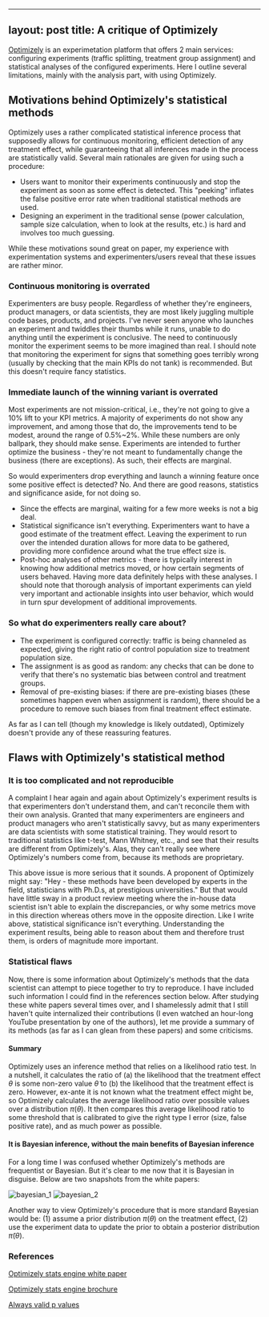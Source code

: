 <style TYPE="text/css">
code.has-jax {font: inherit; font-size: 100%; background: inherit; border: inherit;}
</style>
<script type="text/x-mathjax-config">
MathJax.Hub.Config({
    tex2jax: {
        inlineMath: [['$','$'], ['\\(','\\)']],
        skipTags: ['script', 'noscript', 'style', 'textarea', 'pre'] // removed 'code' entry
    }
});
MathJax.Hub.Queue(function() {
    var all = MathJax.Hub.getAllJax(), i;
    for(i = 0; i < all.length; i += 1) {
        all[i].SourceElement().parentNode.className += ' has-jax';
    }
});
</script>
<script type="text/javascript" src="https://cdnjs.cloudflare.com/ajax/libs/mathjax/2.7.4/MathJax.js?config=TeX-AMS_HTML-full"></script>

---
layout: post
title: A critique of Optimizely
---   

[Optimizely](https://www.optimizely.com/) is an experimetation platform that offers 2 main services: configuring experiments (traffic splitting, treatment group assignment) and statistical analyses of the configured experiments. Here I outline several limitations, mainly with the analysis part, with using Optimizely.

## Motivations behind Optimizely's statistical methods
Optimizely uses a rather complicated statistical inference process that supposedly allows for continuous monitoring, efficient detection of any treatment effect, while guaranteeing that all inferences made in the process are statistically valid. Several main rationales are given for using such a procedure:
* Users want to monitor their experiments continuously and stop the experiment as soon as some effect is detected. This "peeking" inflates the false positive error rate when traditional statistical methods are used.
* Designing an experiment in the traditional sense (power calculation, sample size calculation, when to look at the results, etc.) is hard and involves too much guessing.

While these motivations sound great on paper, my experience with experimentation systems and experimenters/users reveal that these issues are rather minor.

### Continuous monitoring is overrated
Experimenters are busy people. Regardless of whether they're engineers, product managers, or data scientists, they are most likely juggling multiple code bases, products, and projects. I've never seen anyone who launches an experiment and twiddles their thumbs while it runs, unable to do anything until the experiment is conclusive. The need to continuously monitor the experiment seems to be more imagined than real. I should note that monitoring the experiment for signs that something goes terribly wrong (usually by checking that the main KPIs do not tank) is recommended. But this doesn't require fancy statistics.

### Immediate launch of the winning variant is overrated
Most experiments are not mission-critical, i.e., they're not  going to give a 10% lift to your KPI metrics. A majority of experiments do not show any improvement, and among those that do, the improvements tend to be modest, around the range of 0.5%~2%. While these numbers are only ballpark, they should make sense. Experiments are intended to further optimize the business - they're not meant to fundamentally change the business (there are exceptions). As such, their effects are marginal.

So would experimenters drop everything and launch a winning feature once some positive effect is detected? No. And there are good reasons, statistics and significance aside, for not doing so.
* Since the effects are marginal, waiting for a few more weeks is not a big deal.
* Statistical significance isn't everything. Experimenters want to have a good estimate of the treatment effect. Leaving the experiment to run over the intended duration allows for more data to be gathered, providing more confidence around what the true effect size is.
* Post-hoc analyses of other metrics - there is typically interest in knowing how additional metrics moved, or how certain segments of users behaved. Having more data definitely helps with these analyses. I should note that thorough analysis of important experiments can yield very important and actionable insights into user behavior, which would in turn spur development of additional improvements.


### So what do experimenters really care about?
* The experiment is configured correctly: traffic is being channeled as expected, giving the right ratio of control population size to treatment population size.
* The assignment is as good as random: any checks that can be done to verify that there's no systematic bias between control and treatment groups.
* Removal of pre-existing biases: if there are pre-existing biases (these sometimes happen even when assignment is random), there should be a procedure to remove such biases from final treatment effect estimate.

As far as I can tell (though my knowledge is likely outdated), Optimizely doesn't provide any of these reassuring features.

## Flaws with Optimizely's statistical method
### It is too complicated and not reproducible
A complaint I hear again and again about Optimizely's experiment results is that experimenters don't understand them, and can't reconcile them with their own analysis. Granted that many experimenters are engineers and product managers who aren't statistically savvy, but as many experimenters are data scientists with some statistical training. They would resort to traditional statistics like t-test, Mann Whitney, etc., and see that their results are different from Optimizely's. Alas, they can't really see where Optimizely's numbers come from, because its methods are proprietary.

This above issue is more serious that it sounds. A proponent of Optimizely might say: "Hey - these methods have been developed by experts in the field, statisticians with Ph.D.s, at prestigious universities." But that would have little sway in a product review meeting where the in-house data scientist isn't able to explain the discrepancies, or why some metrics move in this direction whereas others move in the opposite direction. Like I write above, statistical significance isn't everything. Understanding the experiment results, being able to reason about them and therefore trust them, is orders of magnitude more important. 

### Statistical flaws
Now, there is some information about Optimizely's methods that the data scientist can attempt to piece together to try to reproduce. I have included such information I could find in the references section below. After studying these white papers several times over, and I shamelessly admit that I still haven't quite internalized their contributions (I even watched an hour-long YouTube presentation by one of the authors), let me provide a summary of its methods (as far as I can glean from these papers) and some criticisms.

#### Summary
Optimizely uses an inference method that relies on a likelihood ratio test. In a nutshell, it calculates the ratio of (a) the likelihood that the treatment effect $\theta$  is some non-zero value $\tilde \theta$ to (b) the likelihood that the treatment effect is zero. However, ex-ante it is not known what the treatment effect might be, so Optimizely calculates the average likelihood ratio over possible values over a distribution $\pi(\theta)$. It then compares this average likelihood ratio to some threshold that is calibrated to give the right type I error (size, false positive rate), and as much power as possible. 

#### It is Bayesian inference, without the main benefits of Bayesian inference
For a long time I was confused whether Optimizely's methods are frequentist or Bayesian. But it's clear to me now that it is Bayesian in disguise. Below are two snapshots from the white papers:

![bayesian_1](https://lechipatrick.github.io/bayesian_1.png)
![bayesian_2](https://lechipatrick.github.io/bayesian_2.png)

Another way to view Optimizely's procedure that is more standard Bayesian would be: (1) assume a prior distribution $\pi(\theta)$ on the treatment effect, (2) use the experiment data to update the prior to obtain a posterior distribution $\tilde \pi(\theta)$.

### References

[Optimizely stats engine white paper](https://lechipatrick.github.io/optimizely_stats_engine.pdf)

[Optimizely stats engine brochure](https://lechipatrick.github.io/optimizely_stats_engine_brochure.pdf)

[Always valid p values](https://lechipatrick.github.io/always_valid_p_values.pdf)
